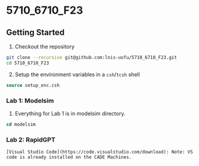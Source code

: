 # 5710_6710_F23

## Getting Started

1. Checkout the repository
```sh
git clone --recursive git@github.com:lnis-uofu/5710_6710_F23.git
cd 5710_6710_F23
```
2. Setup the environment variables in a `csh`/`tcsh` shell
```csh
source setup_enc.csh
```
### Lab 1: Modelsim
  1. Everything for Lab 1 is in modelsim directory.
```csh
cd modelsim
```
### Lab 2: RapidGPT
    [Visual Studio Code](https://code.visualstudio.com/download): Note: VS code is already installed on the CADE Machines.
